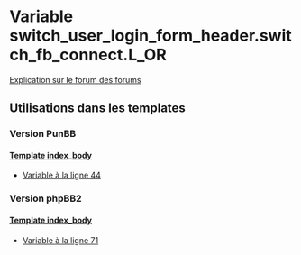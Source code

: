 # Variable switch_user_login_form_header.switch_fb_connect.L_OR
[Explication sur le forum des forums](http://forum.forumactif.com/t294113-listing-des-variables#switch_user_login_form_header.switch_fb_connect.L_OR)

## Utilisations dans les templates

### Version PunBB

#### [Template index_body](punbb/index_body.md)
* [Variable à la ligne 44](../punbb/index_body.tpl#L44)

### Version phpBB2

#### [Template index_body](subsilver/index_body.md)
* [Variable à la ligne 71](../subsilver/index_body.tpl#L71)